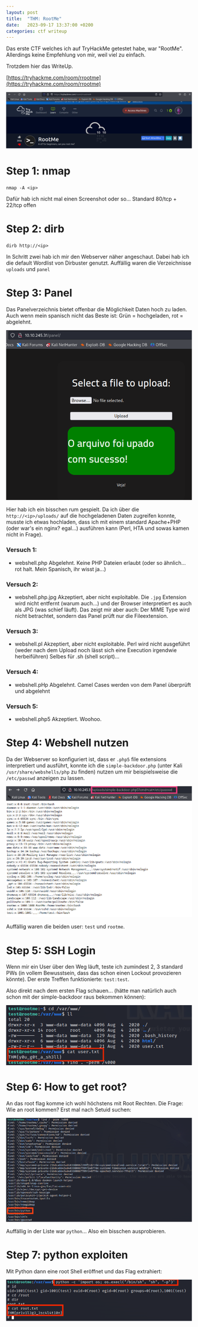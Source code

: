 ```yaml
---
layout: post
title:  "THM: RootMe"
date:   2023-09-17 13:37:00 +0200
categories: ctf writeup
---
```


Das erste CTF welches ich auf TryHackMe getestet habe, war "RootMe". Allerdings keine Empfehlung von mir, weil viel zu einfach.

Trotzdem hier das WriteUp.

[https://tryhackme.com/room/rrootme](https://tryhackme.com/room/rrootme)

![beginning](/assets/rootme.png)

# Step 1: nmap

`nmap -A <ip>`

Dafür hab ich nicht mal einen Screenshot oder so... Standard 80/tcp + 22/tcp offen

# Step 2: dirb

`dirb http://<ip>`

In Schritt zwei hab ich mir den Webserver näher angeschaut. Dabei hab ich die default Wordlist von Dirbuster genutzt. Auffällig waren die Verzeichnisse `uploads` und `panel`

# Step 3: Panel

Das Panelverzeichnis bietet offenbar die Möglichkeit Daten hoch zu laden. Auch wenn mein spanisch nicht das Beste ist: Grün = hochgeladen, rot = abgelehnt.

![upload panel](/assets/panel.png)

Hier hab ich ein bisschen rum gespielt. Da ich über die `http://<ip>/uploads/` auf die hochgeladenen Daten zugreifen konnte, musste ich etwas hochladen, dass ich mit einem standard Apache+PHP (oder war's ein nginx? egal...) ausführen kann (Perl, HTA und sowas kamen nicht in Frage).

### Versuch 1:
- webshell.php
Abgelehnt. Keine PHP Dateien erlaubt (oder so ähnlich... rot halt. Mein Spanisch, ihr wisst ja...)

### Versuch 2:
- webshell.php.jpg
Akzeptiert, aber nicht exploitable.
Die `.jpg` Extension wird nicht entfernt (warum auch...) und der Browser interpretiert es auch als JPG (was schief läuft).
Das zeigt mir aber auch: Der MIME Type wird nicht betrachtet, sondern das Panel prüft nur die Fileextension.

### Versuch 3:
- webshell.pl
Akzeptiert, aber nicht exploitable.
Perl wird nicht ausgeführt (weder nach dem Upload noch lässt sich eine Execution irgendwie herbeiführen)
Selbes für .sh (shell script)...

### Versuch 4:
- webshell.pHp
Abgelehnt. Camel Cases werden von dem Panel überprüft und abgelehnt

### Versuch 5:
- webshell.php5
Akzeptiert. Woohoo.

# Step 4: Webshell nutzen
Da der Webserver so konfiguriert ist, dass er `.php5` file extensions interpretiert und ausführt, konnte ich die `simple-backdoor.php` (unter Kali `/usr/share/webshells/php` zu finden) nutzen um mir beispielsweise die `/etc/passwd` anzeigen zu lassen.

![basic php webshell](/assets/php_basic_shell.png)

Auffällig waren die beiden user: `test` und `rootme`.

# Step 5: SSH Login

Wenn mir ein User über den Weg läuft, teste ich zumindest 2, 3 standard PWs (in vollem Bewusstsein, dass das schon einen Lockout provozieren könnte). Der erste Treffen funktionierte: `test:test`.

Also direkt nach dem ersten Flag schauen... (hätte man natürlich auch schon mit der simple-backdoor raus bekommen können):

![first flag](/assets/test_user_txt.png)

# Step 6: How to get root?

An das root flag komme ich wohl höchstens mit Root Rechten. Die Frage: Wie an root kommen? Erst mal nach Setuid suchen:

![setuid](/assets/setuid.png)

Auffällig in der Liste war `python`... Also ein bisschen ausprobieren.

# Step 7: python exploiten

Mit Python dann eine root Shell eröffnet und das Flag extrahiert:

![python root shell and flag](/assets/root_txt.png)
